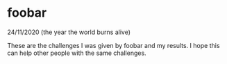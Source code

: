 # foobar
24/11/2020 (the year the world burns alive)

These are the challenges I was given by foobar and my results.
I hope this can help other people with the same challenges.

